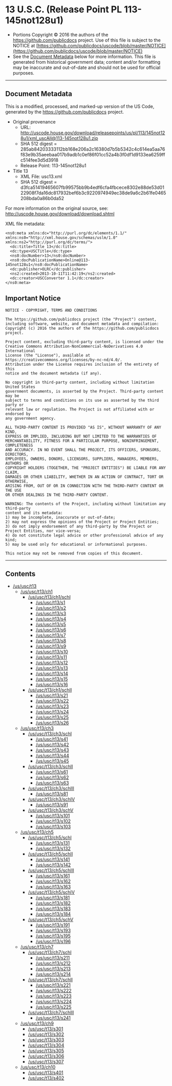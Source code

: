 ---
---

# 13 U.S.C. (Release Point PL 113-145not128u1)

* Portions Copyright © 2016 the authors of the https://github.com/publicdocs project.
  Use of this file is subject to the NOTICE at [https://github.com/publicdocs/uscode/blob/master/NOTICE](https://github.com/publicdocs/uscode/blob/master/NOTICE)
* See the [Document Metadata](#document-metadata) below for more information.
  This file is generated from historical government data; content and/or formatting may be inaccurate and out-of-date and should not be used for official purposes.

----------

## Document Metadata

This is a modified, processed, and marked-up version of the US Code,
generated by the https://github.com/publicdocs project.

* Original provenance
    * URL: http://uscode.house.gov/download/releasepoints/us/pl/113/145not128u1/xml_uscAll@113-145not128u1.zip
    * SHA 512 digest = 285ab84203333112bb168e206a2c16380d7b5b5342c4c614ea5aa76f83e9b35aeebaa017b9adb1c0ef86f01cc52a4b3f0df1d9133ea6259ffc514fee3d5d3918
    * Release Point: 113-145not128u1
* Title 13
    * XML File: usc13.xml
    * SHA 512 digest = d3fca51419465607fb99575bb9b4edf6cfa4fbcece8302e88de53d0122908f7da16dc817932bef6b3c9220974949ec38de9a6c2b61fe0465208bda0a86b0da52

For more information on the original source, see:
http://uscode.house.gov/download/download.shtml



XML file metadata:

```
<ns0:meta xmlns:dc="http://purl.org/dc/elements/1.1/" xmlns:ns0="http://xml.house.gov/schemas/uslm/1.0" xmlns:ns2="http://purl.org/dc/terms/">
  <dc:title>Title 13</dc:title>
  <dc:type>USCTitle</dc:type>
  <ns0:docNumber>13</ns0:docNumber>
  <ns0:docPublicationName>Online@113-145not128u1</ns0:docPublicationName>
  <dc:publisher>OLRC</dc:publisher>
  <ns2:created>2013-10-11T11:42:19</ns2:created>
  <dc:creator>USCConverter 1.1</dc:creator>
</ns0:meta>

```

## Important Notice

```
NOTICE - COPYRIGHT, TERMS AND CONDITIONS

The https://github.com/publicdocs project (the "Project") content,
including software, website, and document metadata and compilation:
Copyright (c) 2016 the authors of the https://github.com/publicdocs project.

Project content, excluding third-party content, is licensed under the
Creative Commons Attribution-NonCommercial-NoDerivatives 4.0 International
License (the "License"), available at https://creativecommons.org/licenses/by-nc-nd/4.0/.
Attribution under the License requires inclusion of the entirety of this
notice and the document metadata (if any).

No copyright in third-party content, including without limitation United States
government documents, is asserted by the Project. Third-party content may be
subject to terms and conditions on its use as asserted by the third party or
relevant law or regulation. The Project is not affiliated with or endorsed by
any government agency.

ALL THIRD-PARTY CONTENT IS PROVIDED "AS IS", WITHOUT WARRANTY OF ANY KIND,
EXPRESS OR IMPLIED, INCLUDING BUT NOT LIMITED TO THE WARRANTIES OF
MERCHANTABILITY, FITNESS FOR A PARTICULAR PURPOSE, NONINFRINGEMENT, COMPLETENESS
AND ACCURACY. IN NO EVENT SHALL THE PROJECT, ITS OFFICERS, SPONSORS, DIRECTORS,
EMPLOYEES, OWNERS, DONORS, LICENSORS, SUPPLIERS, MANAGERS, MEMBERS, AUTHORS OR
COPYRIGHT HOLDERS (TOGETHER, THE "PROJECT ENTITIES") BE LIABLE FOR ANY CLAIM,
DAMAGES OR OTHER LIABILITY, WHETHER IN AN ACTION OF CONTRACT, TORT OR OTHERWISE,
ARISING FROM, OUT OF OR IN CONNECTION WITH THE THIRD-PARTY CONTENT OR THE USE
OR OTHER DEALINGS IN THE THIRD-PARTY CONTENT.

WARNING: The contents of the Project, including without limitation any third-party
content and its metadata:
1) may be incomplete, inaccurate or out-of-date;
2) may not express the opinions of the Project or Project Entities;
3) do not imply endorsement of any third-party by the Project or Project Entities, nor vice-versa;
4) do not constitute legal advice or other professional advice of any kind;
5) may be used only for educational or informational purposes.

This notice may not be removed from copies of this document.

```


----------

## Contents



* [/us/usc/t13](.//us/usc/t13//m__us_usc_t13.md)
  * [/us/usc/t13/ch1](.//us/usc/t13/ch1//m__us_usc_t13_ch1.md)
    * [/us/usc/t13/ch1/schI](.//us/usc/t13/ch1/schI//m__us_usc_t13_ch1_schI.md)
      * [/us/usc/t13/s1](.//us/usc/t13/ch1/schI//m__us_usc_t13_s1.md)
      * [/us/usc/t13/s2](.//us/usc/t13/ch1/schI//m__us_usc_t13_s2.md)
      * [/us/usc/t13/s3](.//us/usc/t13/ch1/schI//m__us_usc_t13_s3.md)
      * [/us/usc/t13/s4](.//us/usc/t13/ch1/schI//m__us_usc_t13_s4.md)
      * [/us/usc/t13/s5](.//us/usc/t13/ch1/schI//m__us_usc_t13_s5.md)
      * [/us/usc/t13/s6](.//us/usc/t13/ch1/schI//m__us_usc_t13_s6.md)
      * [/us/usc/t13/s7](.//us/usc/t13/ch1/schI//m__us_usc_t13_s7.md)
      * [/us/usc/t13/s8](.//us/usc/t13/ch1/schI//m__us_usc_t13_s8.md)
      * [/us/usc/t13/s9](.//us/usc/t13/ch1/schI//m__us_usc_t13_s9.md)
      * [/us/usc/t13/s10](.//us/usc/t13/ch1/schI//m__us_usc_t13_s10.md)
      * [/us/usc/t13/s11](.//us/usc/t13/ch1/schI//m__us_usc_t13_s11.md)
      * [/us/usc/t13/s12](.//us/usc/t13/ch1/schI//m__us_usc_t13_s12.md)
      * [/us/usc/t13/s13](.//us/usc/t13/ch1/schI//m__us_usc_t13_s13.md)
      * [/us/usc/t13/s14](.//us/usc/t13/ch1/schI//m__us_usc_t13_s14.md)
      * [/us/usc/t13/s15](.//us/usc/t13/ch1/schI//m__us_usc_t13_s15.md)
      * [/us/usc/t13/s16](.//us/usc/t13/ch1/schI//m__us_usc_t13_s16.md)
    * [/us/usc/t13/ch1/schII](.//us/usc/t13/ch1/schII//m__us_usc_t13_ch1_schII.md)
      * [/us/usc/t13/s21](.//us/usc/t13/ch1/schII//m__us_usc_t13_s21.md)
      * [/us/usc/t13/s22](.//us/usc/t13/ch1/schII//m__us_usc_t13_s22.md)
      * [/us/usc/t13/s23](.//us/usc/t13/ch1/schII//m__us_usc_t13_s23.md)
      * [/us/usc/t13/s24](.//us/usc/t13/ch1/schII//m__us_usc_t13_s24.md)
      * [/us/usc/t13/s25](.//us/usc/t13/ch1/schII//m__us_usc_t13_s25.md)
      * [/us/usc/t13/s26](.//us/usc/t13/ch1/schII//m__us_usc_t13_s26.md)
  * [/us/usc/t13/ch3](.//us/usc/t13/ch3//m__us_usc_t13_ch3.md)
    * [/us/usc/t13/ch3/schI](.//us/usc/t13/ch3/schI//m__us_usc_t13_ch3_schI.md)
      * [/us/usc/t13/s41](.//us/usc/t13/ch3/schI//m__us_usc_t13_s41.md)
      * [/us/usc/t13/s42](.//us/usc/t13/ch3/schI//m__us_usc_t13_s42.md)
      * [/us/usc/t13/s43](.//us/usc/t13/ch3/schI//m__us_usc_t13_s43.md)
      * [/us/usc/t13/s44](.//us/usc/t13/ch3/schI//m__us_usc_t13_s44.md)
      * [/us/usc/t13/s45](.//us/usc/t13/ch3/schI//m__us_usc_t13_s45.md)
    * [/us/usc/t13/ch3/schII](.//us/usc/t13/ch3/schII//m__us_usc_t13_ch3_schII.md)
      * [/us/usc/t13/s61](.//us/usc/t13/ch3/schII//m__us_usc_t13_s61.md)
      * [/us/usc/t13/s62](.//us/usc/t13/ch3/schII//m__us_usc_t13_s62.md)
      * [/us/usc/t13/s63](.//us/usc/t13/ch3/schII//m__us_usc_t13_s63.md)
    * [/us/usc/t13/ch3/schIII](.//us/usc/t13/ch3/schIII//m__us_usc_t13_ch3_schIII.md)
      * [/us/usc/t13/s81](.//us/usc/t13/ch3/schIII//m__us_usc_t13_s81.md)
    * [/us/usc/t13/ch3/schIV](.//us/usc/t13/ch3/schIV//m__us_usc_t13_ch3_schIV.md)
      * [/us/usc/t13/s91](.//us/usc/t13/ch3/schIV//m__us_usc_t13_s91.md)
    * [/us/usc/t13/ch3/schV](.//us/usc/t13/ch3/schV//m__us_usc_t13_ch3_schV.md)
      * [/us/usc/t13/s101](.//us/usc/t13/ch3/schV//m__us_usc_t13_s101.md)
      * [/us/usc/t13/s102](.//us/usc/t13/ch3/schV//m__us_usc_t13_s102.md)
      * [/us/usc/t13/s103](.//us/usc/t13/ch3/schV//m__us_usc_t13_s103.md)
  * [/us/usc/t13/ch5](.//us/usc/t13/ch5//m__us_usc_t13_ch5.md)
    * [/us/usc/t13/ch5/schI](.//us/usc/t13/ch5/schI//m__us_usc_t13_ch5_schI.md)
      * [/us/usc/t13/s131](.//us/usc/t13/ch5/schI//m__us_usc_t13_s131.md)
      * [/us/usc/t13/s132](.//us/usc/t13/ch5/schI//m__us_usc_t13_s132.md)
    * [/us/usc/t13/ch5/schII](.//us/usc/t13/ch5/schII//m__us_usc_t13_ch5_schII.md)
      * [/us/usc/t13/s141](.//us/usc/t13/ch5/schII//m__us_usc_t13_s141.md)
      * [/us/usc/t13/s142](.//us/usc/t13/ch5/schII//m__us_usc_t13_s142.md)
    * [/us/usc/t13/ch5/schIII](.//us/usc/t13/ch5/schIII//m__us_usc_t13_ch5_schIII.md)
      * [/us/usc/t13/s161](.//us/usc/t13/ch5/schIII//m__us_usc_t13_s161.md)
      * [/us/usc/t13/s162](.//us/usc/t13/ch5/schIII//m__us_usc_t13_s162.md)
      * [/us/usc/t13/s163](.//us/usc/t13/ch5/schIII//m__us_usc_t13_s163.md)
    * [/us/usc/t13/ch5/schIV](.//us/usc/t13/ch5/schIV//m__us_usc_t13_ch5_schIV.md)
      * [/us/usc/t13/s181](.//us/usc/t13/ch5/schIV//m__us_usc_t13_s181.md)
      * [/us/usc/t13/s182](.//us/usc/t13/ch5/schIV//m__us_usc_t13_s182.md)
      * [/us/usc/t13/s183](.//us/usc/t13/ch5/schIV//m__us_usc_t13_s183.md)
      * [/us/usc/t13/s184](.//us/usc/t13/ch5/schIV//m__us_usc_t13_s184.md)
    * [/us/usc/t13/ch5/schV](.//us/usc/t13/ch5/schV//m__us_usc_t13_ch5_schV.md)
      * [/us/usc/t13/s191](.//us/usc/t13/ch5/schV//m__us_usc_t13_s191.md)
      * [/us/usc/t13/s193](.//us/usc/t13/ch5/schV//m__us_usc_t13_s193.md)
      * [/us/usc/t13/s195](.//us/usc/t13/ch5/schV//m__us_usc_t13_s195.md)
      * [/us/usc/t13/s196](.//us/usc/t13/ch5/schV//m__us_usc_t13_s196.md)
  * [/us/usc/t13/ch7](.//us/usc/t13/ch7//m__us_usc_t13_ch7.md)
    * [/us/usc/t13/ch7/schI](.//us/usc/t13/ch7/schI//m__us_usc_t13_ch7_schI.md)
      * [/us/usc/t13/s211](.//us/usc/t13/ch7/schI//m__us_usc_t13_s211.md)
      * [/us/usc/t13/s212](.//us/usc/t13/ch7/schI//m__us_usc_t13_s212.md)
      * [/us/usc/t13/s213](.//us/usc/t13/ch7/schI//m__us_usc_t13_s213.md)
      * [/us/usc/t13/s214](.//us/usc/t13/ch7/schI//m__us_usc_t13_s214.md)
    * [/us/usc/t13/ch7/schII](.//us/usc/t13/ch7/schII//m__us_usc_t13_ch7_schII.md)
      * [/us/usc/t13/s221](.//us/usc/t13/ch7/schII//m__us_usc_t13_s221.md)
      * [/us/usc/t13/s222](.//us/usc/t13/ch7/schII//m__us_usc_t13_s222.md)
      * [/us/usc/t13/s223](.//us/usc/t13/ch7/schII//m__us_usc_t13_s223.md)
      * [/us/usc/t13/s224](.//us/usc/t13/ch7/schII//m__us_usc_t13_s224.md)
      * [/us/usc/t13/s225](.//us/usc/t13/ch7/schII//m__us_usc_t13_s225.md)
    * [/us/usc/t13/ch7/schIII](.//us/usc/t13/ch7/schIII//m__us_usc_t13_ch7_schIII.md)
      * [/us/usc/t13/s241](.//us/usc/t13/ch7/schIII//m__us_usc_t13_s241.md)
  * [/us/usc/t13/ch9](.//us/usc/t13/ch9//m__us_usc_t13_ch9.md)
    * [/us/usc/t13/s301](.//us/usc/t13/ch9//m__us_usc_t13_s301.md)
    * [/us/usc/t13/s302](.//us/usc/t13/ch9//m__us_usc_t13_s302.md)
    * [/us/usc/t13/s303](.//us/usc/t13/ch9//m__us_usc_t13_s303.md)
    * [/us/usc/t13/s304](.//us/usc/t13/ch9//m__us_usc_t13_s304.md)
    * [/us/usc/t13/s305](.//us/usc/t13/ch9//m__us_usc_t13_s305.md)
    * [/us/usc/t13/s306](.//us/usc/t13/ch9//m__us_usc_t13_s306.md)
    * [/us/usc/t13/s307](.//us/usc/t13/ch9//m__us_usc_t13_s307.md)
  * [/us/usc/t13/ch10](.//us/usc/t13/ch10//m__us_usc_t13_ch10.md)
    * [/us/usc/t13/s401](.//us/usc/t13/ch10//m__us_usc_t13_s401.md)
    * [/us/usc/t13/s402](.//us/usc/t13/ch10//m__us_usc_t13_s402.md)


